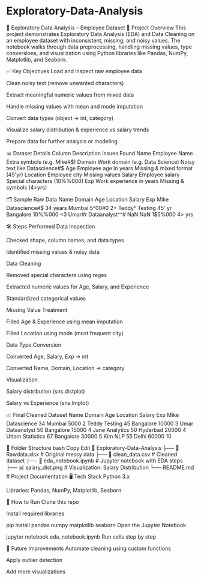 # Exploratory-Data-Analysis

🧹 Exploratory Data Analysis – Employee Dataset
📌 Project Overview
This project demonstrates Exploratory Data Analysis (EDA) and Data Cleaning on an employee dataset with inconsistent, missing, and noisy values. The notebook walks through data preprocessing, handling missing values, type conversions, and visualization using Python libraries like Pandas, NumPy, Matplotlib, and Seaborn.

✅ Key Objectives
Load and inspect raw employee data

Clean noisy text (remove unwanted characters)

Extract meaningful numeric values from mixed data

Handle missing values with mean and mode imputation

Convert data types (object → int, category)

Visualize salary distribution & experience vs salary trends

Prepare data for further analysis or modeling

📊 Dataset Details
Column	Description	Issues Found
Name	Employee Name	Extra symbols (e.g. Mike#$)
Domain	Work domain (e.g. Data Science)	Noisy text like Datascience#$
Age	Employee age in years	Missing & mixed format (45'yr)
Location	Employee city	Missing values
Salary	Employee salary	Special characters (10%%000)
Exp	Work experience in years	Missing & symbols (4>yrs)

🗂 Sample Raw Data
Name	Domain	Age	Location	Salary	Exp
Mike	Datascience#$	34 years	Mumbai	5^00#0	2+
Teddy^	Testing	45' yr	Bangalore	10%%000	<3
Umar#r	Dataanalyst^^#	NaN	NaN	1$5%000	4> yrs

🛠 Steps Performed
Data Inspection

Checked shape, column names, and data types

Identified missing values & noisy data

Data Cleaning

Removed special characters using regex

Extracted numeric values for Age, Salary, and Experience

Standardized categorical values

Missing Value Treatment

Filled Age & Experience using mean imputation

Filled Location using mode (most frequent city)

Data Type Conversion

Converted Age, Salary, Exp → int

Converted Name, Domain, Location → category

Visualization

Salary distribution (sns.distplot)

Salary vs Experience (sns.lmplot)

📈 Final Cleaned Dataset
Name	Domain	Age	Location	Salary	Exp
Mike	Datascience	34	Mumbai	5000	2
Teddy	Testing	45	Bangalore	10000	3
Umar	Dataanalyst	50	Bangalore	15000	4
Jane	Analytics	50	Hyderbad	20000	4
Uttam	Statistics	67	Bangalore	30000	5
Kim	NLP	55	Delhi	60000	10

📂 Folder Structure
bash
Copy
Edit
📁 Exploratory-Data-Analysis
 ├── 📄 Rawdata.xlsx        # Original messy data
 ├── 📄 clean_data.csv      # Cleaned dataset
 ├── 📓 eda_notebook.ipynb  # Jupyter notebook with EDA steps
 ├── 📊 salary_dist.png     # Visualization: Salary Distribution
 └── README.md             # Project Documentation
🖥️ Tech Stack
Python 3.x

Libraries: Pandas, NumPy, Matplotlib, Seaborn

🚀 How to Run
Clone this repo

Install required libraries

pip install pandas numpy matplotlib seaborn
Open the Jupyter Notebook

jupyter notebook eda_notebook.ipynb
Run cells step by step

📌 Future Improvements
Automate cleaning using custom functions

Apply outlier detection

Add more visualizations
